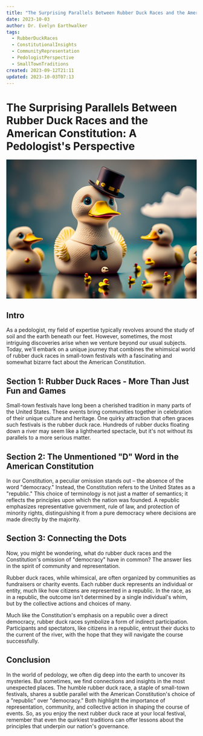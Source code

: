 ```yaml
---
title: "The Surprising Parallels Between Rubber Duck Races and the American Constitution: A Pedologist's Perspective"
date: 2023-10-03
author: Dr. Evelyn Earthwalker
tags:
  - RubberDuckRaces
  - ConstitutionalInsights
  - CommunityRepresentation
  - PedologistPerspective
  - SmallTownTraditions
created: 2023-09-12T21:11
updated: 2023-10-03T07:13
---
```

# The Surprising Parallels Between Rubber Duck Races and the American Constitution: A Pedologist's Perspective

![](assets/Firefly%2020231003071308.png)

## Intro

As a pedologist, my field of expertise typically revolves around the study of soil and the earth beneath our feet. However, sometimes, the most intriguing discoveries arise when we venture beyond our usual subjects. Today, we'll embark on a unique journey that combines the whimsical world of rubber duck races in small-town festivals with a fascinating and somewhat bizarre fact about the American Constitution.

## Section 1: Rubber Duck Races - More Than Just Fun and Games

Small-town festivals have long been a cherished tradition in many parts of the United States. These events bring communities together in celebration of their unique culture and heritage. One quirky attraction that often graces such festivals is the rubber duck race. Hundreds of rubber ducks floating down a river may seem like a lighthearted spectacle, but it's not without its parallels to a more serious matter.

## Section 2: The Unmentioned "D" Word in the American Constitution

In our Constitution, a peculiar omission stands out – the absence of the word "democracy." Instead, the Constitution refers to the United States as a "republic." This choice of terminology is not just a matter of semantics; it reflects the principles upon which the nation was founded. A republic emphasizes representative government, rule of law, and protection of minority rights, distinguishing it from a pure democracy where decisions are made directly by the majority.

## Section 3: Connecting the Dots

Now, you might be wondering, what do rubber duck races and the Constitution's omission of "democracy" have in common? The answer lies in the spirit of community and representation.

Rubber duck races, while whimsical, are often organized by communities as fundraisers or charity events. Each rubber duck represents an individual or entity, much like how citizens are represented in a republic. In the race, as in a republic, the outcome isn't determined by a single individual's whim, but by the collective actions and choices of many.

Much like the Constitution's emphasis on a republic over a direct democracy, rubber duck races symbolize a form of indirect participation. Participants and spectators, like citizens in a republic, entrust their ducks to the current of the river, with the hope that they will navigate the course successfully.

## Conclusion

In the world of pedology, we often dig deep into the earth to uncover its mysteries. But sometimes, we find connections and insights in the most unexpected places. The humble rubber duck race, a staple of small-town festivals, shares a subtle parallel with the American Constitution's choice of a "republic" over "democracy." Both highlight the importance of representation, community, and collective action in shaping the course of events. So, as you enjoy the next rubber duck race at your local festival, remember that even the quirkiest traditions can offer lessons about the principles that underpin our nation's governance.